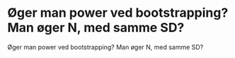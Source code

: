 # Øger man power ved bootstrapping? Man øger N, med samme SD?
Øger man power ved bootstrapping? Man øger N, med samme SD?

<!-- #Life -->

<!-- {BearID:4724AE5B-1CB0-42C0-9E3D-5FE5AD402C3C-15756-000013042340ACE7} -->

